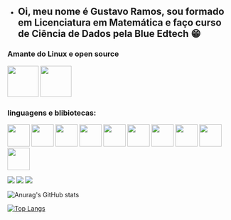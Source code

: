 - ## Oi, meu nome é Gustavo Ramos, sou formado em Licenciatura em Matemática e faço curso de Ciência de Dados pela Blue Edtech 😁
### Amante do Linux e open source
 <img height="70cm"  img src="https://cdn.jsdelivr.net/gh/devicons/devicon/icons/linux/linux-original.svg"/>  <img height="70cm"  img src="https://www.svgrepo.com/show/342086/open-source-initiative.svg"/> 

### linguagens e blibiotecas:
<img height="50cm" img width="50cm" src="https://cdn.jsdelivr.net/gh/devicons/devicon/icons/python/python-original.svg"/> <img height="50cm" img width="50cm" src="https://cdn.jsdelivr.net/gh/devicons/devicon/icons/numpy/numpy-original.svg"/> <img height="50cm" img width="50cm" src="https://cdn.jsdelivr.net/gh/devicons/devicon/icons/pandas/pandas-original.svg" /> <img height="50cm" img width="50cm" src="https://cdn.jsdelivr.net/gh/devicons/devicon/icons/tensorflow/tensorflow-original.svg" /> <img height="50cm" img width="50cm" src="https://user-images.githubusercontent.com/315810/92254613-279c8000-ee9f-11ea-9b73-5622a7d95f3f.png"/> <img height="50cm" img width="50cm" src="https://matplotlib.org/3.1.1/_static/logo2_compressed.svg" /> <img height="50cm" img width="50cm" src="https://symbols.getvecta.com/stencil_92/7_plotly-official.8bbcd93bcc.svg" /> <img height="50cm" img width="50cm" src="https://upload.wikimedia.org/wikipedia/commons/thumb/0/05/Scikit_learn_logo_small.svg/1200px-Scikit_learn_logo_small.svg.png" /> <img height="50cm" img width="50cm" src="https://upload.wikimedia.org/wikipedia/commons/b/b2/SCIPY_2.svg" /> <img height="50cm" img width="50cm" src="https://streamlit.io/images/brand/streamlit-logo-primary-colormark-darktext.svg" />
          

          
</div>
  <a href="https://www.linkedin.com/in/gustavo-ramos-374360213" target="_blank"><img src="https://img.shields.io/badge/-LinkedIn-%230077B5?style=for-the-badge&logo=linkedin&logoColor=white" target="_blank"></a> 
  <a href="https://instagram.com/gustavoramos82" target="_blank"><img src="https://img.shields.io/badge/-Instagram-%23E4405F?style=for-the-badge&logo=instagram&logoColor=white" target="_blank"></a>
  <a href="https://t.me/gustavoramos82 target="_blank"><img src="https://img.shields.io/badge/-Telegram-%23E4405F?style=for-the-badge&logo=telegram&logoColor=white" target="_blank"></a>

</div>


<!---
gustavoramos82/gustavoramos82 is a ✨ special ✨ repository because its `README.md` (this file) appears on your GitHub profile.
You can click the Preview link to take a look at your changes.
--->



![Anurag's GitHub stats](https://github-readme-stats.vercel.app/api?username=gustavoramos82&show_icons=true&theme=onedark)


[![Top Langs](https://github-readme-stats.vercel.app/api/top-langs/?username=gustavoramos82&layout=compact)](https://github.com/anuraghazra/github-readme-stats)
